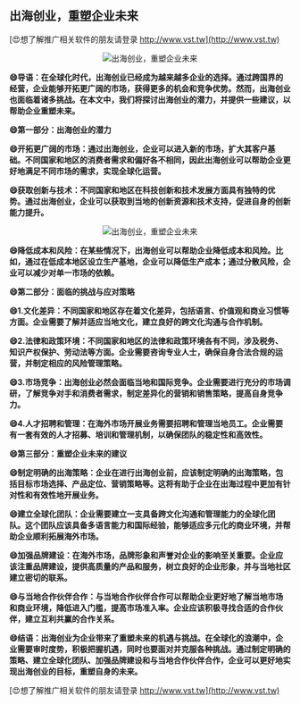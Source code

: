 ## **出海创业，重塑企业未来**

[😍想了解推广相关软件的朋友请登录 http://www.vst.tw](http://www.vst.tw)

 <center><img src="https://vst.tw/MP4/tuiguang/png/1.png" alt="出海创业，重塑企业未来"></center>

**😄导语：在全球化时代，出海创业已经成为越来越多企业的选择。通过跨国界的经营，企业能够开拓更广阔的市场，获得更多的机会和竞争优势。然而，出海创业也面临着诸多挑战。在本文中，我们将探讨出海创业的潜力，并提供一些建议，以帮助企业重塑未来。**

**😄第一部分：出海创业的潜力**

**😄开拓更广阔的市场：通过出海创业，企业可以进入新的市场，扩大其客户基础。不同国家和地区的消费者需求和偏好各不相同，因此出海创业可以帮助企业更好地满足不同市场的需求，实现全球化运营。**

**😄获取创新与技术：不同国家和地区在科技创新和技术发展方面具有独特的优势。通过出海创业，企业可以获取到当地的创新资源和技术支持，促进自身的创新能力提升。**

 <center><img src="https://vst.tw/MP4/tuiguang/png/4.png" alt="出海创业，重塑企业未来"></center>

**😄降低成本和风险：在某些情况下，出海创业可以帮助企业降低成本和风险。比如，通过在低成本地区设立生产基地，企业可以降低生产成本；通过分散风险，企业可以减少对单一市场的依赖。**

**😄第二部分：面临的挑战与应对策略**

**😄1.文化差异：不同国家和地区存在着文化差异，包括语言、价值观和商业习惯等方面。企业需要了解并适应当地文化，建立良好的跨文化沟通与合作机制。**

**😄2.法律和政策环境：不同国家和地区的法律和政策环境各有不同，涉及税务、知识产权保护、劳动法等方面。企业需要咨询专业人士，确保自身合法合规的运营，并制定相应的风险管理策略。**

**😄3.市场竞争：出海创业必然会面临当地和国际竞争。企业需要进行充分的市场调研，了解竞争对手和消费者需求，制定差异化的营销和销售策略，提高自身竞争力。**

**😄4.人才招聘和管理：在海外市场开展业务需要招聘和管理当地员工。企业需要有一套有效的人才招募、培训和管理机制，以确保团队的稳定性和高效性。**

**😄第三部分：重塑企业未来的建议**

**😄制定明确的出海策略：企业在进行出海创业前，应该制定明确的出海策略，包括目标市场选择、产品定位、营销策略等。这将有助于企业在出海过程中更加有针对性和有效性地开展业务。**

**😄建立全球化团队：企业需要建立一支具备跨文化沟通和管理能力的全球化团队。这个团队应该具备多语言能力和国际经验，能够适应多元化的商业环境，并帮助企业顺利拓展海外市场。**

**😄加强品牌建设：在海外市场，品牌形象和声誉对企业的影响至关重要。企业应该注重品牌建设，提供高质量的产品和服务，树立良好的企业形象，并与当地社区建立密切的联系。**

**😄与当地合作伙伴合作：与当地合作伙伴合作可以帮助企业更好地了解当地市场和商业环境，降低进入门槛，提高市场准入率。企业应该积极寻找合适的合作伙伴，建立互利共赢的合作关系。**

**😄结语：出海创业为企业带来了重塑未来的机遇与挑战。在全球化的浪潮中，企业需要审时度势，积极把握机遇，同时也要面对并克服各种挑战。通过制定明确的策略、建立全球化团队、加强品牌建设和与当地合作伙伴合作，企业可以更好地实现出海创业的目标，重塑自身的未来。**

[😍想了解推广相关软件的朋友请登录 http://www.vst.tw](http://www.vst.tw)



